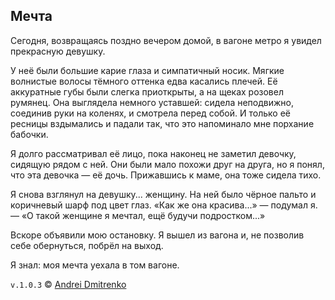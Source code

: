 ## Мечта

Сегодня, возвращаясь поздно вечером домой, в вагоне метро я увидел прекрасную девушку.

У неё были большие карие глаза и симпатичный носик. Мягкие волнистые волосы тёмного оттенка едва касались плечей. Её аккуратные губы были слегка приоткрыты, а на щеках розовел румянец. Она выглядела немного уставшей: сидела неподвижно, соединив руки на коленях, и смотрела перед собой. И только её ресницы вздымались и падали так, что это напоминало мне порхание бабочки.

Я долго рассматривал её лицо, пока наконец не заметил девочку, сидящую рядом с ней. Они были мало похожи друг на друга, но я понял, что эта девочка &mdash; её дочь. Прижавшись к маме, она тоже сидела тихо.

Я снова взглянул на девушку... женщину. На ней было чёрное пальто и коричневый шарф под цвет глаз. «Как же она красива...» &mdash; подумал я. &mdash; «О такой женщине я мечтал, ещё будучи подростком...»

Вскоре объявили мою остановку. Я вышел из вагона и, не позволив себе обернуться, побрёл на выход.

Я знал: моя мечта уехала в том вагоне.

`v.1.0.3` &copy; [Andrei Dmitrenko](https://finelit.github.io/blog/)
